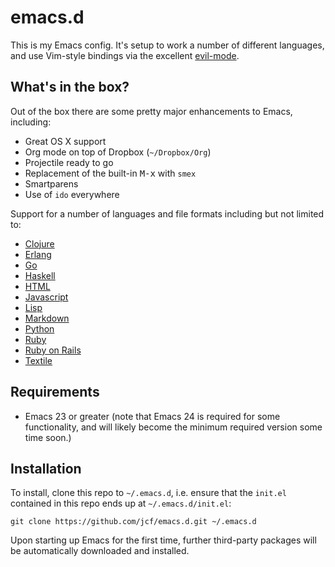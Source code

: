 # emacs.d

This is my Emacs config. It's setup to work a number of different
languages, and use Vim-style bindings via the excellent [evil-mode][].

## What's in the box?

Out of the box there are some pretty major enhancements to Emacs, including:

- Great OS X support
- Org mode on top of Dropbox (`~/Dropbox/Org`)
- Projectile ready to go
- Replacement of the built-in <kbd>M-x</kbd> with `smex`
- Smartparens
- Use of `ido` everywhere

Support for a number of languages and file formats including but not
limited to:

- [Clojure][]
- [Erlang][]
- [Go][]
- [Haskell][]
- [HTML][]
- [Javascript][]
- [Lisp][]
- [Markdown][]
- [Python][]
- [Ruby][]
- [Ruby on Rails][]
- [Textile][]

## Requirements

* Emacs 23 or greater (note that Emacs 24 is required for some
  functionality, and will likely become the minimum required version
  some time soon.)

## Installation

To install, clone this repo to `~/.emacs.d`, i.e. ensure that the
`init.el` contained in this repo ends up at `~/.emacs.d/init.el`:

```
git clone https://github.com/jcf/emacs.d.git ~/.emacs.d
```

Upon starting up Emacs for the first time, further third-party
packages will be automatically downloaded and installed.

[evil-mode]: https://github.com/emacsmirror/evil

[Clojure]: https://github.com/jcf/emacs.d/blob/master/lisp/init-clojure.el
[Erlang]: https://github.com/jcf/emacs.d/blob/master/lisp/init-erlang.el
[Go]: https://github.com/jcf/emacs.d/blob/master/lisp/init-go.el
[HTML]: https://github.com/jcf/emacs.d/blob/master/lisp/init-html.el
[Haskell]: https://github.com/jcf/emacs.d/blob/master/lisp/init-haskell.el
[Javascript]: https://github.com/jcf/emacs.d/blob/master/lisp/init-javascript.el
[Lisp]: https://github.com/jcf/emacs.d/blob/master/lisp/init-lisp.el
[Markdown]: https://github.com/jcf/emacs.d/blob/master/lisp/init-markdown.el
[Python]: https://github.com/jcf/emacs.d/blob/master/lisp/init-python.el
[Ruby]: https://github.com/jcf/emacs.d/blob/master/lisp/init-ruby.el
[Ruby on Rails]: https://github.com/jcf/emacs.d/blob/master/lisp/init-rails.el
[Textile]: https://github.com/jcf/emacs.d/blob/master/lisp/init-textile.el
